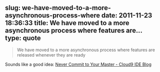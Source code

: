 slug: we-have-moved-to-a-more-asynchronous-process-where
date: 2011-11-23 18:36:33
title: We have moved to a more asynchronous process where features are...
type: quote
---

> We have moved to a more asynchronous process where features are released whenever they are ready

Sounds like a good idea: [Never Commit to Your Master - Cloud9 IDE Blog](http://cloud9ide.posterous.com/never-commit-to-your-master)
